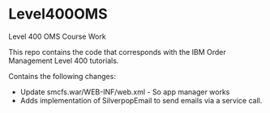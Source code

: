 # Level400OMS
Level 400 OMS Course Work

This repo contains the code that corresponds with the IBM Order Management Level 400 tutorials.  

Contains the following changes:
- Update smcfs.war/WEB-INF/web.xml - So app manager works
- Adds implementation of SilverpopEmail to send emails via a service call.
